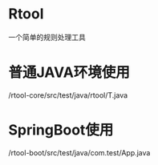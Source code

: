 # Rtool
一个简单的规则处理工具
# 普通JAVA环境使用
/rtool-core/src/test/java/rtool/T.java
# SpringBoot使用
/rtool-boot/src/test/java/com.test/App.java